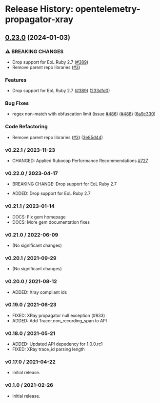 # Release History: opentelemetry-propagator-xray

## [0.23.0](https://github.com/solarwinds/opentelemetry-ruby-contrib/compare/opentelemetry-propagator-xray-v0.22.1...opentelemetry-propagator-xray/v0.23.0) (2024-01-03)


### ⚠ BREAKING CHANGES

* Drop support for EoL Ruby 2.7 ([#389](https://github.com/solarwinds/opentelemetry-ruby-contrib/issues/389))
* Remove parent repo libraries ([#3](https://github.com/solarwinds/opentelemetry-ruby-contrib/issues/3))

### Features

* Drop support for EoL Ruby 2.7 ([#389](https://github.com/solarwinds/opentelemetry-ruby-contrib/issues/389)) ([233dfd0](https://github.com/solarwinds/opentelemetry-ruby-contrib/commit/233dfd0dae81346e9687090f9d8dfb85215e0ba7))


### Bug Fixes

* regex non-match with obfuscation limit (issue [#486](https://github.com/solarwinds/opentelemetry-ruby-contrib/issues/486)) ([#488](https://github.com/solarwinds/opentelemetry-ruby-contrib/issues/488)) ([6a9c330](https://github.com/solarwinds/opentelemetry-ruby-contrib/commit/6a9c33088c6c9f39b2bc30247a3ed825553c07d4))


### Code Refactoring

* Remove parent repo libraries ([#3](https://github.com/solarwinds/opentelemetry-ruby-contrib/issues/3)) ([3e85d44](https://github.com/solarwinds/opentelemetry-ruby-contrib/commit/3e85d4436d338f326816c639cd2087751c63feb1))

### v0.22.1 / 2023-11-23

* CHANGED: Applied Rubocop Performance Recommendations [#727](https://github.com/open-telemetry/opentelemetry-ruby-contrib/pull/727)

### v0.22.0 / 2023-04-17

* BREAKING CHANGE: Drop support for EoL Ruby 2.7 

* ADDED: Drop support for EoL Ruby 2.7 

### v0.21.1 / 2023-01-14

* DOCS: Fix gem homepage 
* DOCS: More gem documentation fixes 

### v0.21.0 / 2022-06-09

* (No significant changes)

### v0.20.1 / 2021-09-29

* (No significant changes)

### v0.20.0 / 2021-08-12

* ADDED: Xray compliant ids 

### v0.19.0 / 2021-06-23

* FIXED: XRay propagator null exception (#833)
* ADDED: Add Tracer.non_recording_span to API 

### v0.18.0 / 2021-05-21

* ADDED: Updated API depedency for 1.0.0.rc1
* FIXED: XRay trace_id parsing length

### v0.17.0 / 2021-04-22

* Initial release.

### v0.1.0 / 2021-02-26

* Initial release.
